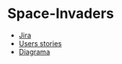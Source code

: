 # Space-Invaders

* [Jira](https://spaceinvaderstec.atlassian.net/jira/software/projects/SI/boards/1)
* [Users stories](https://github.com/Nachxx22/Space-Invaders/projects/1)
* [Diagrama](https://cdn.discordapp.com/attachments/820047220879130645/832516366112129034/unknown.png)
